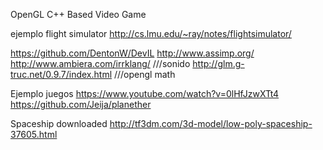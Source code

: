 OpenGL C++ Based Video Game

ejemplo flight simulator
http://cs.lmu.edu/~ray/notes/flightsimulator/


https://github.com/DentonW/DevIL
http://www.assimp.org/
http://www.ambiera.com/irrklang/ ///sonido
http://glm.g-truc.net/0.9.7/index.html  ///opengl math

Ejemplo juegos
https://www.youtube.com/watch?v=0lHfJzwXTt4
https://github.com/Jeija/planether


Spaceship downloaded
http://tf3dm.com/3d-model/low-poly-spaceship-37605.html
